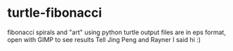# turtle-fibonacci
fibonacci spirals and "art" using python turtle
output files are in eps format, open with GIMP to see results
Tell Jing Peng and Rayner I said hi :)